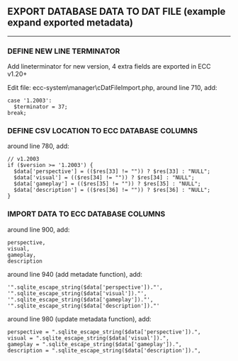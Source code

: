 ## EXPORT DATABASE DATA TO DAT FILE (example expand exported metadata)
***
### DEFINE NEW LINE TERMINATOR

Add lineterminator for new version, 4 extra fields are exported in ECC v1.20+

Edit file: ecc-system\manager\cDatFileImport.php, around line 710, add:

    case '1.2003':
      $terminator = 37;
    break;

### DEFINE CSV LOCATION TO ECC DATABASE COLUMNS

around line 780, add:

    // v1.2003
    if ($version >= '1.2003') {
      $data['perspective'] = (($res[33] != "")) ? $res[33] : "NULL";
      $data['visual'] = (($res[34] != "")) ? $res[34] : "NULL";
      $data['gameplay'] = (($res[35] != "")) ? $res[35] : "NULL";
      $data['description'] = (($res[36] != "")) ? $res[36] : "NULL";
    }

### IMPORT DATA TO ECC DATABASE COLUMNS

around line 900, add:

    perspective,
    visual,
    gameplay,
    description

around line 940 (add metadate function), add:

    '".sqlite_escape_string($data['perspective'])."',
    '".sqlite_escape_string($data['visual'])."',
    '".sqlite_escape_string($data['gameplay'])."',
    '".sqlite_escape_string($data['description'])."'

around line 980 (update metadata function), add:

    perspective = ".sqlite_escape_string($data['perspective']).",
    visual = ".sqlite_escape_string($data['visual']).",
    gameplay = ".sqlite_escape_string($data['gameplay']).",
    description = ".sqlite_escape_string($data['description']).",

